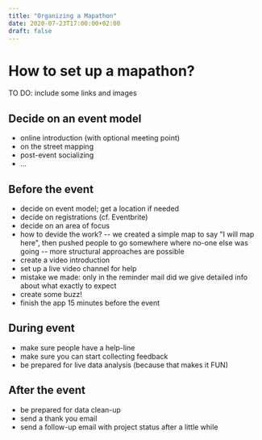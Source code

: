 ```yaml
---
title: "Organizing a Mapathon"
date: 2020-07-23T17:00:00+02:00
draft: false
---
```


# How to set up a mapathon?

TO DO: include some links and images

## Decide on an event model

* online introduction (with optional meeting point)
* on the street mapping
* post-event socializing
* ...

## Before the event

- decide on event model; get a location if needed
- decide on registrations (cf. Eventbrite)
- decide on an area of focus
- how to devide the work?
-- we created a simple map to say "I will map here", then pushed people to go somewhere where no-one else was going
-- more structural approaches are possible 
- create a video introduction
- set up a live video channel for help
- mistake we made: only in the reminder mail did we give detailed info about what exactly to expect
- create some buzz!
- finish the app 15 minutes before the event

## During event
- make sure people have a help-line
- make sure you can start collecting feedback
- be prepared for live data analysis (because that makes it FUN)

## After the event
- be prepared for data clean-up
- send a thank you email
- send a follow-up email with project status after a little while
